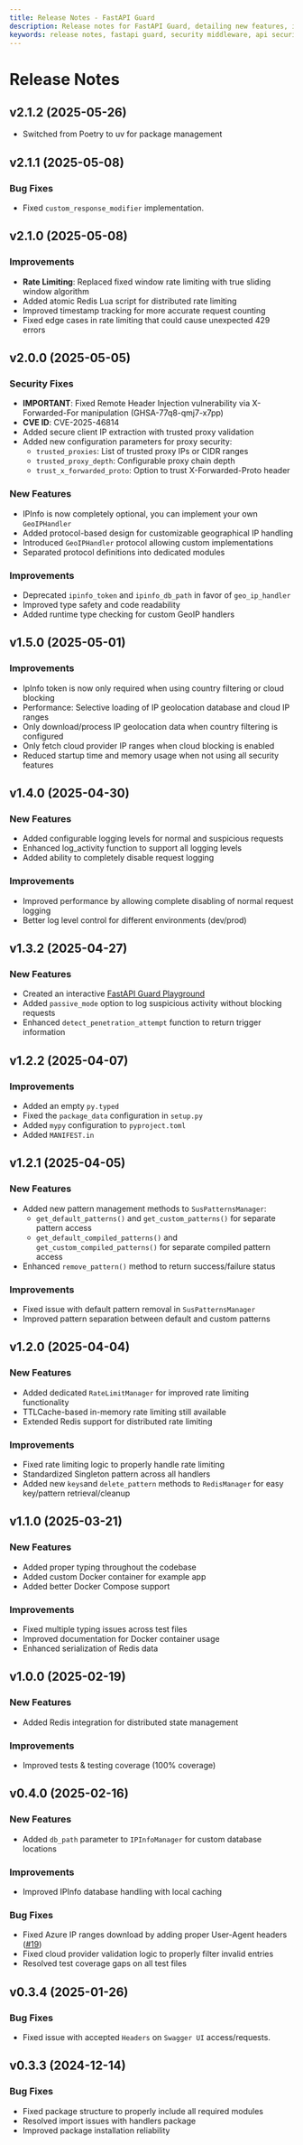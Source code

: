 ```yaml
---
title: Release Notes - FastAPI Guard
description: Release notes for FastAPI Guard, detailing new features, improvements, and bug fixes
keywords: release notes, fastapi guard, security middleware, api security
---
```


# Release Notes

## v2.1.2 (2025-05-26)
- Switched from Poetry to uv for package management

## v2.1.1 (2025-05-08)

### Bug Fixes
- Fixed `custom_response_modifier` implementation.

## v2.1.0 (2025-05-08)

### Improvements
- **Rate Limiting**: Replaced fixed window rate limiting with true sliding window algorithm
- Added atomic Redis Lua script for distributed rate limiting
- Improved timestamp tracking for more accurate request counting
- Fixed edge cases in rate limiting that could cause unexpected 429 errors

## v2.0.0 (2025-05-05)

### Security Fixes
- **IMPORTANT**: Fixed Remote Header Injection vulnerability via X-Forwarded-For manipulation (GHSA-77q8-qmj7-x7pp)
- **CVE ID**: CVE-2025-46814
- Added secure client IP extraction with trusted proxy validation
- Added new configuration parameters for proxy security:
  - `trusted_proxies`: List of trusted proxy IPs or CIDR ranges
  - `trusted_proxy_depth`: Configurable proxy chain depth
  - `trust_x_forwarded_proto`: Option to trust X-Forwarded-Proto header

### New Features
- IPInfo is now completely optional, you can implement your own `GeoIPHandler`
- Added protocol-based design for customizable geographical IP handling
- Introduced `GeoIPHandler` protocol allowing custom implementations
- Separated protocol definitions into dedicated modules

### Improvements
- Deprecated `ipinfo_token` and `ipinfo_db_path` in favor of `geo_ip_handler`
- Improved type safety and code readability
- Added runtime type checking for custom GeoIP handlers

## v1.5.0 (2025-05-01)
### Improvements
- IpInfo token is now only required when using country filtering or cloud blocking
- Performance: Selective loading of IP geolocation database and cloud IP ranges
- Only download/process IP geolocation data when country filtering is configured
- Only fetch cloud provider IP ranges when cloud blocking is enabled
- Reduced startup time and memory usage when not using all security features

## v1.4.0 (2025-04-30)
### New Features
- Added configurable logging levels for normal and suspicious requests
- Enhanced log_activity function to support all logging levels
- Added ability to completely disable request logging

### Improvements
- Improved performance by allowing complete disabling of normal request logging
- Better log level control for different environments (dev/prod)

## v1.3.2 (2025-04-27)
### New Features
- Created an interactive [FastAPI Guard Playground](https://playground.fastapi-guard.com)
- Added `passive_mode` option to log suspicious activity without blocking requests
- Enhanced `detect_penetration_attempt` function to return trigger information

## v1.2.2 (2025-04-07)
### Improvements
- Added an empty `py.typed`
- Fixed the `package_data` configuration in `setup.py`
- Added `mypy` configuration to `pyproject.toml`
- Added `MANIFEST.in`

## v1.2.1 (2025-04-05)

### New Features
- Added new pattern management methods to `SusPatternsManager`:
  - `get_default_patterns()` and `get_custom_patterns()` for separate pattern access
  - `get_default_compiled_patterns()` and `get_custom_compiled_patterns()` for separate compiled pattern access
- Enhanced `remove_pattern()` method to return success/failure status

### Improvements
- Fixed issue with default pattern removal in `SusPatternsManager`
- Improved pattern separation between default and custom patterns

## v1.2.0 (2025-04-04)
### New Features
- Added dedicated `RateLimitManager` for improved rate limiting functionality
- TTLCache-based in-memory rate limiting still available
- Extended Redis support for distributed rate limiting

### Improvements
- Fixed rate limiting logic to properly handle rate limiting
- Standardized Singleton pattern across all handlers
- Added new `keys`and `delete_pattern` methods to `RedisManager` for easy key/pattern retrieval/cleanup

## v1.1.0 (2025-03-21)
### New Features
- Added proper typing throughout the codebase
- Added custom Docker container for example app
- Added better Docker Compose support

### Improvements
- Fixed multiple typing issues across test files
- Improved documentation for Docker container usage
- Enhanced serialization of Redis data

## v1.0.0 (2025-02-19)
### New Features
- Added Redis integration for distributed state management

### Improvements
- Improved tests & testing coverage (100% coverage)

## v0.4.0 (2025-02-16)
### New Features
- Added `db_path` parameter to `IPInfoManager` for custom database locations

### Improvements
- Improved IPInfo database handling with local caching

### Bug Fixes
- Fixed Azure IP ranges download by adding proper User-Agent headers ([#19](https://github.com/rennf93/fastapi-guard/pull/19))
- Fixed cloud provider validation logic to properly filter invalid entries
- Resolved test coverage gaps on all test files

## v0.3.4 (2025-01-26)

### Bug Fixes
- Fixed issue with accepted `Headers` on `Swagger UI` access/requests.

## v0.3.3 (2024-12-14)

### Bug Fixes
- Fixed package structure to properly include all required modules
- Resolved import issues with handlers package
- Improved package installation reliability
